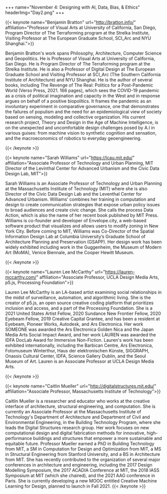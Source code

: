 +++
name="November 4: Designing with AI, Data, Bias, & Ethics"
headerImg="Day2.png"
+++

{{< keynote  name="Benjamin Bratton" url="http://bratton.info/" affiliation="Professor of Visual Arts at University of California, San Diego, Program Director of The Terraforming program at the Strelka Institute, Visiting Professor at The European Graduate School, SCI_Arc and NYU Shanghai.">}}

Benjamin Bratton's work spans Philosophy, Architecture, Computer Science and Geopolitics. He is Professor of Visual Arts at University of California, San Diego. He is Program Director of The Terraforming program at the Strelka Institute. He is also a Professor of Digital Design at The European Graduate School and Visiting Professor at SCI_Arc (The Southern California Institute of Architecture) and NYU Shanghai. He is the author of several books, including The Revenge of The Real: Politics for a Post-Pandemic World (Verso Press, 2021. 166 pages), which sees the COVID-19 pandemic as a crisis of political imagination and capacity in the West and in response argues on behalf of a positive biopolitics. It frames the pandemic as an involuntary experiment in comparative governance, one that demonstrates the failures of populism and the need for an epidemiological view of society based on sensing, modeling and collective organization. His current research project, Theory and Design in the Age of Machine Intelligence, is on the unexpected and uncomfortable design challenges posed by A.I in various guises: from machine vision to synthetic cognition and sensation, and the macroeconomics of robotics to everyday geoengineering.



{{< /keynote >}}


{{< keynote  name="Sarah Williams" url="https://lcau.mit.edu/" affiliation="Associate Professor of Technology and Urban Planning, MIT Director of the Levinthal Center for Advanced Urbanism and the Civic Data Design Lab, MIT">}}

Sarah Williams is an Associate Professor of Technology and Urban Planning at the Massachusetts Institute of Technology (MIT) where she is also Director of the Civic Data Design Lab and the Leventhal Center for Advanced Urbanism. Williams’ combines her training in computation and design to create communication strategies that expose urban policy issues to broad audiences and create civic change. She calls the process Data Action, which is also the name of her recent book published by MIT Press. Williams is co-founder and developer of Envelope.city, a web-based software product that visualizes and allows users to modify zoning in New York City.  Before coming to MIT, Williams was Co-Director of the Spatial Information Design Lab at Columbia University’s Graduate School of Architecture Planning and Preservation (GSAPP). Her design work has been widely exhibited including work in the Guggenheim, the Museum of Modern Art (MoMA), Venice Biennale, and the Cooper Hewitt Museum.


{{< /keynote >}}


{{< keynote  name="Lauren Lee McCarthy" url="https://lauren-mccarthy.com/" affiliation="Associate Professor, UCLA Design Media Arts, p5.js, Processing Foundation">}}

Lauren Lee McCarthy is an LA-based artist examining social relationships in the midst of surveillance, automation, and algorithmic living. She is the creator of p5.js, an open source creative coding platform that prioritizes inclusion and access, and a part of the Processing Foundation. She is a 2021 United States Artist Fellow, 2020 Sundance New Frontier Fellow, 2020 Eyebeam Fellow, 2019 Creative Capital Grantee, and has been a resident at Eyebeam, Pioneer Works, Autodesk, and Ars Electronica. Her work SOMEONE was awarded the Ars Electronica Golden Nica and the Japan Media Arts Social Impact Award, and her work LAUREN was awarded the IDFA DocLab Award for Immersive Non-Fiction. Lauren's work has been exhibited internationally, including the Barbican Centre, Ars Electronica, Fotomuseum Winterthur, Haus der elektronischen Künste, SIGGRAPH, Onassis Cultural Center, IDFA, Science Gallery Dublin, and the Seoul Museum of Art. Lauren is an Associate Professor at UCLA Design Media Arts.

{{< /keynote >}}

{{< keynote  name="Caitlin Mueller" url="http://digitalstructures.mit.edu/" affiliation="Associate Professor, Massachusetts Institute of Technology">}}

Caitlin Mueller is a researcher and educator who works at the creative interface of architecture, structural engineering, and computation. She is currently an Associate Professor at the Massachusetts Institute of Technology's Department of Architecture and Department of Civil and Environmental Engineering, in the Building Technology Program, where she leads the Digital Structures research group.  Her work focuses on new computational design and digital fabrication methods for innovative, high-performance buildings and structures that empower a more sustainable and equitable future.  Professor Mueller earned a PhD in Building Technology from MIT, a SM in Computation for Design and Optimization from MIT, a MS in Structural Engineering from Stanford University, and a BS in Architecture from MIT.  She has recently contributed to the organization of several major conferences in architecture and engineering, including the 2017 Design Modelling Symposium, the 2017 ACADIA Conference at MIT, the 2018 IASS Symposium at MIT (which she chaired), and the 2021 AAG conference in Paris.  She is currently developing a new MOOC entitled Creative Machine Learning for Design, planned to launch in Fall 2021.
{{< /keynote >}}


